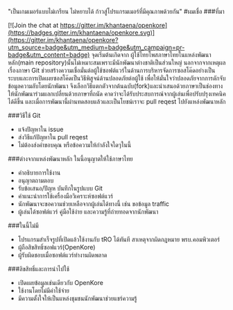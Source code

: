 "เป็นเกมเมอร์แบบไม่เกรียน ไม่หยาบได้ ก้าวสู่โปรแกรมเมอร์ที่มีคุณภาพด้วยกัน" #ผมเชื่อ
###ที่มา

[![Join the chat at https://gitter.im/khantaena/openkore](https://badges.gitter.im/khantaena/openkore.svg)](https://gitter.im/khantaena/openkore?utm_source=badge&utm_medium=badge&utm_campaign=pr-badge&utm_content=badge)
จุดเริ่มต้นเกิดจาก ผู้ใช้ไทยโพสภาษาไทยในแหล่งพัฒนาหลัก(main repository)นั้นไม่เหมาะสมเพราะมีนักพัฒนาต่างชาติเป็นส่วนใหญ่ นอกจากจากเหตุผลเรื่องภาษา Git ช่วยสร้างความเชื่อมั่นต่อผู้ใช้ซอฟต์แวร์ในด้านการบริหารจัดการซอสโค๊ดอย่างเป็นระบบและการเปิดเผยซอสโค๊ดเป็นวิธีพิสูจน์ด้านปลอดภัยต่อผู้ใช้ เพื่อให้มั่นใจว่าปลอดภัยจากการดักจับข้อมูลความลับโดยนักพัฒนา จึงเลือกวิธีแตกตัวจากต้นฉบับ(fork)และนำเสนอด้วยภาษาเป็นช่องทางให้นักพัฒนาร่วมแลกเปลี่ยนด้วยภาษาที่ถนัด คาดว่าจะได้รับประสบการณ์จากผู้เล่นเพื่อปรับปรุงเทคนิคได้ดีขึ้น และเมื่อการพัฒนานี้ผ่านทดสอบแล้วและเป็นโยชน์เราจะ pull reqest ไปยังแหล่งพัฒนาหลัก 

###วิธีใช้ Git
- แจ้งปัญหาใน issue
- ส่งวิธีแก้ปัญหาใน pull reqest
- ไม่ต้องส่งคำขอบคุณ หรือข้อความให้กำลังใจใดๆในนี้

###ต่างจากแหล่งพัฒนาหลัก ในนี้อนุญาตให้ใช้ภาษาไทย
- คำอธิบายการใช้งาน
- อนุญาตถามตอบ
- รับข้อเสนอ/ปัญห บันทึกในรูปแบบ Git
- คำแนะนำการใช้เครื่องมือวิเคราะห์ซอฟต์แวร์
- นักพัฒนาจะขอความช่วยเหลือจากผู้เล่นได้ทางนี้ เช่น ขอข้อมูล traffic 
- ผู้เล่นได้ซอฟต์แวร์ คู่มือใช้ง่าย และความรู้ที่ถ่ายทอดจากนักพัฒนา

###ในนี้ไม่มี
- โปรแกรมสำเร็จรูปที่เปิดแล้วใช้งานกับ tRO ได้ทันที สาเหตุจากผิดกฎหมาย พรบ.คอมพิวเตอร์
- ผู้ถือสิขสิทธิ์ซอฟแวร์(OpenKore) 
- ผู้รับผิดชอบเมื่อซอฟต์แวร์ทำงานผิดพลาด

###ลิขสิทธิ์และการนำไปใช้
- เปิดเผยข้อมูลเช่นเดียวกับ OpenKore
- ใช้งานโดยไม่มีค่าใช้จ่าย
- มีความตั้งใจให้เป็นแหล่งชุมชนนักพัฒนาช่วยแชร์ความรู้
